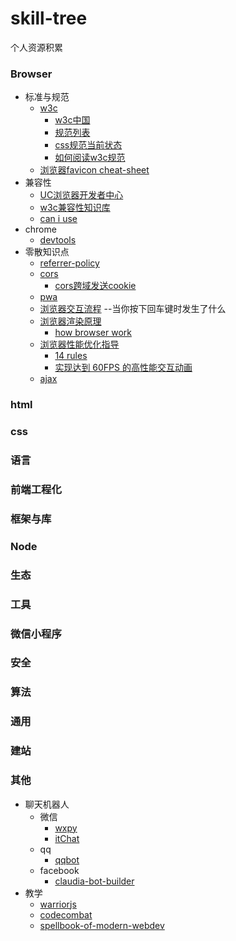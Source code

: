 # skill-tree
个人资源积累

### Browser

- 标准与规范
	- [w3c](https://www.w3.org/)
		- [w3c中国](http://www.chinaw3c.org/)
		- [规范列表](https://www.w3.org/TR/#w3c_all)
		- [css规范当前状态](https://www.w3.org/Style/CSS/current-work)
		- [如何阅读w3c规范](http://alistapart.com/article/readspec)
	- [浏览器favicon cheat-sheet](https://github.com/audreyr/favicon-cheat-sheet)
- 兼容性
	- [UC浏览器开发者中心](http://www.uc.cn/business/developer/)
	- [w3c兼容性知识库](http://w3help.org/zh-cn/kb/)
	- [can i use](http://caniuse.com/)
- chrome
	- [devtools](https://developer.chrome.com/devtools)
- 零散知识点
	- [referrer-policy](https://imququ.com/post/referrer-policy.html)
	- [cors](http://www.ruanyifeng.com/blog/2016/04/cors.html)
		- [cors跨域发送cookie](http://harttle.com/2016/12/28/cors-with-cookie.html)
	- [pwa](https://huangxuan.me/2017/02/09/nextgen-web-pwa/)
	- [浏览器交互流程](https://github.com/skyline75489/what-happens-when-zh_CN) --当你按下回车键时发生了什么
	- [浏览器渲染原理](http://coolshell.cn/articles/9666.html)
		- [how browser work](http://taligarsiel.com/Projects/howbrowserswork1.htm)
	- [浏览器性能优化指导](https://developers.google.com/speed/docs/insights/rules?csw=1)
		- [14 rules](http://stevesouders.com/hpws/rules.php)
		- [实现达到 60FPS 的高性能交互动画](https://zhuanlan.zhihu.com/p/29729996?refer=FrontendMagazine)
	- [ajax](https://segmentfault.com/a/1190000004322487)

### html

### css

### 语言

### 前端工程化

### 框架与库

### Node

### 生态

### 工具

### 微信小程序

### 安全

### 算法

### 通用

### 建站

### 其他

- 聊天机器人
	- 微信
		- [wxpy](https://github.com/youfou/wxpy)
		- [itChat](https://github.com/littlecodersh/ItChat)
	- qq
		- [qqbot](https://github.com/nodejh/qqbot)
	- facebook
		- [claudia-bot-builder](https://github.com/claudiajs/claudia-bot-builder)
- 教学
	- [warriorjs](https://github.com/olistic/warriorjs)
	- [codecombat](https://github.com/codecombat/codecombat)
	- [spellbook-of-modern-webdev](https://github.com/dexteryy/spellbook-of-modern-webdev)







